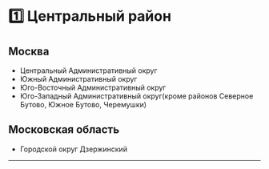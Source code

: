 # :one: Центральный район

## Москва

- Центральный Административный округ
- Южный Административный округ
- Юго-Восточный Административный округ
- Юго-Западный Административный округ(кроме районов Северное Бутово, Южное Бутово, Черемушки)

## Московская область

- Городской округ Дзержинский

---

